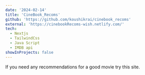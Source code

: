 ```yaml
---
date: '2024-02-14'
title: 'CineBook_Recoms'
github: 'https://github.com/koushikrai/cinebook_recoms'
external: 'https://cinebookRecoms-wish.netlify.com/'
tech:
  - Nextjs
  - TailwindCss
  - Java Script
  - IMDB api 
showInProjects: false
---
```


If you need any recommendations for a good movie try this site.
